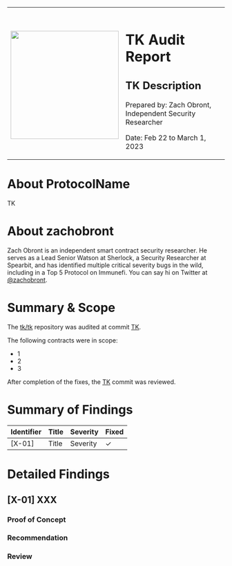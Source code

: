 <table>
    <tr><th></th><th></th></tr>
    <tr>
        <td><img src="../logos/TK.jpg" width="250" height="250" /></td>
        <td>
            <h1>TK Audit Report</h1>
            <h2>TK Description</h2>
            <p>Prepared by: Zach Obront, Independent Security Researcher</p>
            <p>Date: Feb 22 to March 1, 2023</p>
        </td>
    </tr>
</table>

# About **ProtocolName**

TK

# About **zachobront**

Zach Obront is an independent smart contract security researcher. He serves as a Lead Senior Watson at Sherlock, a Security Researcher at Spearbit, and has identified multiple critical severity bugs in the wild, including in a Top 5 Protocol on Immunefi. You can say hi on Twitter at [@zachobront](http://twitter.com/zachobront).

# Summary & Scope

The [tk/tk](http://tk.com) repository was audited at commit [TK](tk.com).

The following contracts were in scope:
- 1
- 2
- 3

After completion of the fixes, the [TK](tk.com) commit was reviewed.

# Summary of Findings

| Identifier | Title                        | Severity      | Fixed |
| ------ | ---------------------------- | ------------- | ----- |
| [X-01] | Title | Severity |  ✓ |

# Detailed Findings

## [X-01] XXX

### Proof of Concept

### Recommendation

### Review
